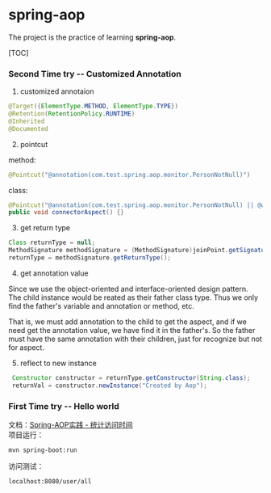 spring-aop
=============
The project is the practice of learning **spring-aop**.

[TOC]
### Second Time try -- Customized Annotation    

1. customized annotaion
```java
@Target({ElementType.METHOD, ElementType.TYPE})
@Retention(RetentionPolicy.RUNTIME)
@Inherited
@Documented
```
2. pointcut

method:
```java
@Pointcut("@annotation(com.test.spring.aop.monitor.PersonNotNull)")
```

class:
```java
@Pointcut("@annotation(com.test.spring.aop.monitor.PersonNotNull) || @within(com.test.spring.aop.monitor.PersonNotNull)")
public void connectorAspect() {}
```


3. get return type
```java
Class returnType = null;
MethodSignature methodSignature = (MethodSignature)joinPoint.getSignature();
returnType = methodSignature.getReturnType();
```

4. get annotation value   

Since  we use the object-oriented and interface-oriented design pattern. The child instance would 
be reated as their father class type. Thus we only find the father's variable and annotation 
or method, etc.  

That is, we must add annotation to the child to get the aspect, and if we need get the annotation 
value, we have find it in the father's. So the father must have the same annotation  with their 
children, just for recognize but not for aspect.

5. reflect to new instance
```java
 Constructor constructor = returnType.getConstructor(String.class);
 returnVal = constructor.newInstance("Created by Aop");
```


### First Time try -- Hello world
文档：[Spring-AOP实践 - 统计访问时间](http://www.cnblogs.com/woshimrf/p/5677337.html)    
项目运行：
```
mvn spring-boot:run
```
访问测试：
```
localhost:8080/user/all
```
